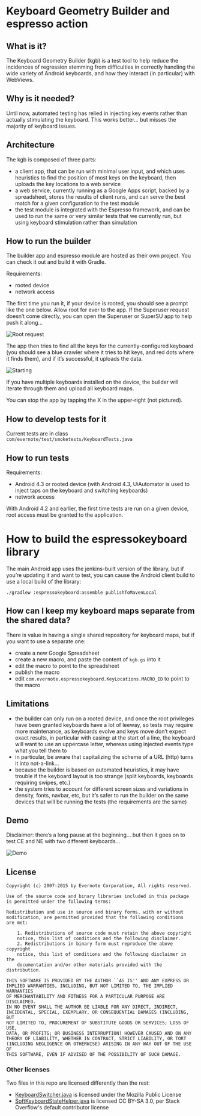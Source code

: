 # Keyboard Geometry Builder and espresso action

## What is it?

The Keyboard Geometry Builder (kgb) is a test tool to help reduce the incidences of regression stemming from difficulties in correctly handling the wide variety of Android keyboards, and how they interact (in particular) with WebViews.

## Why is it needed?

Until now, automated testing has relied in injecting key events rather than actually stimulating the keyboard. This works better… but misses the majority of keyboard issues.

## Architecture

The kgb is composed of three parts:

* a client app, that can be run with minimal user input, and which uses heuristics to find the position of most keys on the keyboard, then uploads the key locations to a web service
* a web service, currently running as a Google Apps script, backed by a spreadsheet, stores the results of client runs, and can serve the best match for a given configuration to the test module
* the test module is integrated with the Espresso framework, and can be used to run the same or very similar tests that we currently run, but using keyboard stimulation rather than simulation

## How to run the builder

The builder app and espresso module are hosted as their own project. You can check it out and build it with Gradle.

Requirements:

* rooted device
* network access

The first time you run it, if your device is rooted, you should see a prompt like the one below. Allow root for ever to the app. If the Superuser request doesn’t come directly, you can open the Superuser or SuperSU app to help push it along…

![Root request](media/root_request.png)

The app then tries to find all the keys for the currently-configured keyboard (you should see a blue crawler where it tries to hit keys, and red dots where it finds them), and if it’s successful, it uploads the data.

![Starting](media/starting.png)

If you have multiple keyboards installed on the device, the builder will iterate through them and upload all keyboard maps.

You can stop the app by tapping the X in the upper-right (not pictured).

## How to develop tests for it

Current tests are in class `com/evernote/test/smoketests/KeyboardTests.java`

## How to run tests

Requirements:
* Android 4.3 or rooted device (with Android 4.3, UiAutomator is used to inject taps on the keyboard and switching keyboards)
* network access

With Android 4.2 and earlier, the first time tests are run on a given device, root access must be granted to the application.

# How to build the espressokeyboard library

The main Android app uses the jenkins-built version of the library, but if you’re updating it and want to test, you can cause the Android client build to use a local build of the library:

`./gradlew :espressokeyboard:assemble publishToMavenLocal`

## How can I keep my keyboard maps separate from the shared data?

There is value in having a single shared repository for keyboard maps, but if you want to use a separate one:

* create a new Google Spreadsheet
* create a new macro, and paste the content of `kgb.gs` into it
* edit the macro to point to the spreadsheet
* publish the macro
* edit `com.evernote.espressokeyboard.KeyLocations.MACRO_ID` to point to the macro

## Limitations

* the builder can only run on a rooted device, and once the root privileges have been granted
keyboards have a lot of leeway, so tests may require more maintenance, as keyboards evolve and keys move
don’t expect exact results, in particular with casing: at the start of a line, the keyboard will want to use an uppercase letter, whereas using injected events type what you tell them to
* in particular, be aware that capitalizing the scheme of a URL (http) turns it into not-a-link…
* because the builder is based on automated heuristics, it may have trouble if the keyboard layout is too strange (split keyboards, keyboards requiring swipes, etc.)
* the system tries to account for different screen sizes and variations in density, fonts, navbar, etc, but it’s safer to run the builder on the same devices that will be running the tests (the requirements are the same)

## Demo

Disclaimer: there’s a long pause at the beginning… but then it goes on to test CE and NE with two different keyboards…

![Demo](media/keyboard_tests.gif)

## License

    Copyright (c) 2007-2015 by Evernote Corporation, All rights reserved.

    Use of the source code and binary libraries included in this package
    is permitted under the following terms:

    Redistribution and use in source and binary forms, with or without
    modification, are permitted provided that the following conditions
    are met:

        1. Redistributions of source code must retain the above copyright
        notice, this list of conditions and the following disclaimer.
        2. Redistributions in binary form must reproduce the above copyright
        notice, this list of conditions and the following disclaimer in the
        documentation and/or other materials provided with the distribution.

    THIS SOFTWARE IS PROVIDED BY THE AUTHOR ``AS IS'' AND ANY EXPRESS OR
    IMPLIED WARRANTIES, INCLUDING, BUT NOT LIMITED TO, THE IMPLIED WARRANTIES
    OF MERCHANTABILITY AND FITNESS FOR A PARTICULAR PURPOSE ARE DISCLAIMED.
    IN NO EVENT SHALL THE AUTHOR BE LIABLE FOR ANY DIRECT, INDIRECT,
    INCIDENTAL, SPECIAL, EXEMPLARY, OR CONSEQUENTIAL DAMAGES (INCLUDING, BUT
    NOT LIMITED TO, PROCUREMENT OF SUBSTITUTE GOODS OR SERVICES; LOSS OF USE,
    DATA, OR PROFITS; OR BUSINESS INTERRUPTION) HOWEVER CAUSED AND ON ANY
    THEORY OF LIABILITY, WHETHER IN CONTRACT, STRICT LIABILITY, OR TORT
    (INCLUDING NEGLIGENCE OR OTHERWISE) ARISING IN ANY WAY OUT OF THE USE OF
    THIS SOFTWARE, EVEN IF ADVISED OF THE POSSIBILITY OF SUCH DAMAGE.

### Other licenses

Two files in this repo are licensed differently than the rest:

* [KeyboardSwitcher.java](espressokeyboard/src/main/java/com/evernote/espressokeyboard/KeyboardSwitcher.java) is licensed under the Mozilla Public License
* [SoftKeyboardStateHelper.java](app/src/main/java/com/evernote/keyboardgeometrybuilder/SoftKeyboardStateHelper.java) is licensed CC BY-SA 3.0, per Stack Overflow's default contributor license